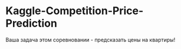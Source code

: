 # Kaggle-Competition-Price-Prediction
Ваша задача этом соревновании - предсказать цены на квартиры!
